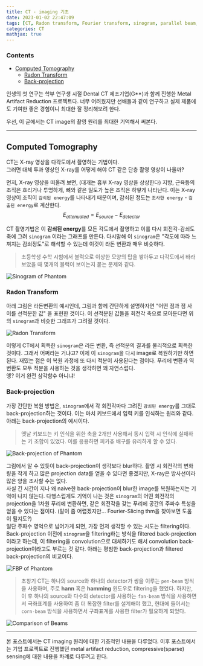 ```yaml
---
title: CT - imaging 기초
date: 2023-01-02 22:47:09
tags: [CT, Radon transform, Fourier transform, sinogram, parallel beam, fan beam, corn beam]
categories: CT
mathjax: true 
---
```


### Contents
- [Computed Tomography](#computed-tomography)
  - [Radon Transform](#radon-transform)
  - [Back-projection](#back-projection)

인생의 첫 연구는 학부 연구생 시절 Dental CT 제조기업(G**)과 함께 진행한 Metal Artifact Reduction 프로젝트다. 너무 어려웠지만 선배들과 같이 연구하고 실제 제품에도 기여한 좋은 경험이니 최대한 잘 정리해보려 한다.

우선, 이 글에서는 CT image의 촬영 원리를 최대한 기억해서 써본다.

---

## Computed Tomography

CT는 X-ray 영상을 다각도에서 촬영하는 기법이다. </br>
그러면 대체 투과 영상인 X-ray를 어떻게 해야 CT 같은 단층 촬영 영상이 나올까?

먼저, X-ray 영상을 떠올려 보면, (대개는 흉부 X-ray 영상을 상상한다) 지방, 근육등의 조직은 흐리거나 투명하게, 뼈와 같은 밀도가 높은 조직은 하얗게 나타난다. 이는 X-ray 영상이 조직이 `감쇠된 energy`를 나타내기 때문이며, 감쇠된 정도는 `조사한 energy` - `검출된 energy`로 계산한다.
$$
E_{attenuated} = E_{source} - E_{detector}
$$

CT 촬영기법은 이 **감쇠된 energy**를 모든 각도에서 촬영하고 이를 다시 회전각-감쇠도 축에 그려 `sinogram` 이라는 그래프를 만든다. 다시말해 이 `sinogram`은 "각도에 따라 느껴지는 감쇠정도"로 해석할 수 있는데 이것이 라돈 변환과 매우 비슷하다. </br>

> 초등학생 수학 시험에서 블럭으로 이상한 모양의 탑을 쌓아두고 다각도에서 바라보았을 때 몇개의 블럭이 보이는지 묻는 문제와 같다.

![Sinogram of Phantom](resource/ct_basic/sinogram.png)

### Radon Transform

아래 그림은 라돈변환의 예시인데, 그림과 함께 간단하게 설명하자면 "어떤 점과 점 사이를 선적분한 값" 을 표현한 것이다. 이 선적분된 값들을 회전각 축으로 모아둔다면 위의 `sinogram`과 비슷한 그래프가 그려질 것이다.

![Radon Transform](resource/ct_basic/radon.png)

이렇게 CT에서 획득한 `sinogram`은 라돈 변환, 즉 선적분의 결과를 물리적으로 획득한 것이다. 그래서 어쩌라는 거냐고? 이제 이 `sinogram`을 다시 image로 복원하기만 하면 된다. 재밌는 점은 이 복원 과정에 또 다시 적분이 사용된다는 점이다. 푸리에 변환과 역변환도 모두 적분을 사용하는 것을 생각하면 꽤 자연스럽다. </br>
엥? 이거 완전 삼각함수 아니냐!

### Back-projection

가장 간단한 복원 방법은, `sinogram`에서 각 회전각마다 그려진 `감쇠된 energy`를 그대로 back-projection하는 것이다. 이는 마치 키보드에서 입력 키를 인식하는 원리와 같다. 아래는 back-projection의 예시이다.

> 옛날 키보드는 키 인식을 위한 축을 2개만 사용해서 동시 입력 시 인식에 실패하는 키 조합이 있었다. 이를 응용하면 피카츄 배구를 유리하게 할 수 있다.

![Back-projection of Phantom](resource/ct_basic/backprojection.png)

그림에서 알 수 있듯이 back-projection이 생각보다 blur하다. 촬영 시 회전각의 변화량을 작게 하고 많은 projection data를 얻을 수 있다면 좋겠지만, X-ray은 방사선이라 많은 양을 조사할 수는 없다.</br>
사실 긴 시간이 지나 왜 naive한 back-projection이 blur한 image를 복원하는지는 기억이 나지 않는다. 다행스럽게도 기억이 나는 것은 `sinogram`의 어떤 회전각의 projection을 1차원 푸리에 변환하면, 같은 회전각을 갖는 푸리에 공간의 주파수 특성을 얻을 수 있다는 점이다. (말이 좀 어렵겠지만... Fourier-Slicing thm을 찾아보면 도움이 될지도?)</br>
일단 주파수 영억으로 넘어가게 되면, 가장 먼저 생각할 수 있는 시도는 filtering이다. Back-projection 이전에 `sinogram`을 filtering하는 방식을 filtered back-projection이라고 하는데, 이 filtering을 convolution으로 대체하기도 해서 convolution back-projection이라고도 부르는 것 같다. 아래는 평범한 back-projection과 filtered back-projection의 비교이다. </br>

![FBP of Phantom](resource/ct_basic/projection.png)

> 초창기 CT는 하나의 source와 하나의 detector가 쌍을 이루는 `pen-beam` 방식을 사용하며, 주로 **hann** 혹은 **hamming** 윈도우로 filtering을 했었다. 하지만, 이 후 하나의 source와 다수의 detector를 사용하는 `fan-beam` 방식을 사용하면서 극좌표계를 사용하여 좀 더 복잡한 filter를 설계해야 했고, 현대에 들어서는 `corn-beam` 방식을 사용하면서 구좌표계를 사용한 filter가 필요하게 되었다.

![Comparison of Beams](resource/ct_basic/CT_beam.png)

---

본 포스트에서는 CT imaging 원리에 대한 기초적인 내용을 다루었다. 이후 포스트에서는 기업 프로젝트로 진행했던 metal artifact reduction, compressive(sparse) sensing에 대한 내용을 차례로 다루려고 한다.

